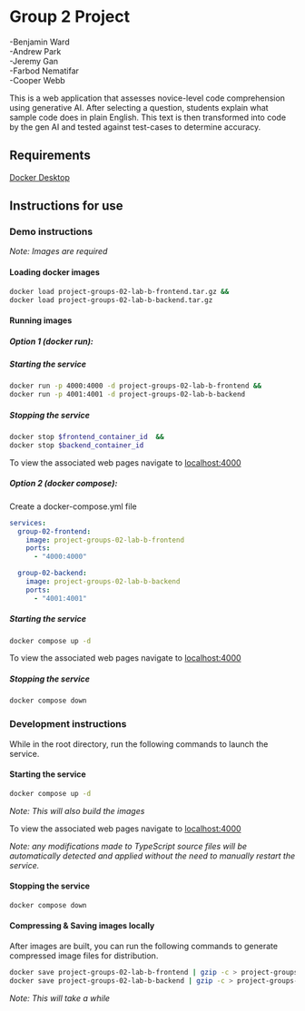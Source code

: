 # Group 2 Project

-Benjamin Ward  
-Andrew Park  
-Jeremy Gan  
-Farbod Nematifar  
-Cooper Webb

This is a web application that assesses novice-level code comprehension using generative AI. After selecting a question, students explain what sample code does in plain English. This text is then transformed into code by the gen AI and tested against test-cases to determine accuracy.

## Requirements

[Docker Desktop](https://www.docker.com/products/docker-desktop/)

## Instructions for use

### Demo instructions

*Note: Images are required*

#### Loading docker images
```sh
docker load project-groups-02-lab-b-frontend.tar.gz &&
docker load project-groups-02-lab-b-backend.tar.gz
```

#### Running images

##### Option 1 (docker run):

##### Starting the service 

```sh
docker run -p 4000:4000 -d project-groups-02-lab-b-frontend &&
docker run -p 4001:4001 -d project-groups-02-lab-b-backend
```

##### Stopping the service 
```sh
docker stop $frontend_container_id  &&
docker stop $backend_container_id
```

To view the associated web pages navigate to 
[localhost:4000](http://localhost:4000)

##### Option 2 (docker compose):

Create a docker-compose.yml file

```yaml
services:
  group-02-frontend:
    image: project-groups-02-lab-b-frontend
    ports:
      - "4000:4000"

  group-02-backend:
    image: project-groups-02-lab-b-backend
    ports:
      - "4001:4001"
```

##### Starting the service 
```sh
docker compose up -d
```

To view the associated web pages navigate to 
[localhost:4000](http://localhost:4000)

##### Stopping the service
```sh
docker compose down
```

### Development instructions

While in the root directory, run the following commands to launch the service.

#### Starting the service 
```sh
docker compose up -d
```

*Note: This will also build the images*

To view the associated web pages navigate to 
[localhost:4000](http://localhost:4000)

*Note: any modifications made to TypeScript source files will be automatically detected and applied without the need to manually restart the service.*

#### Stopping the service
```sh
docker compose down
```


#### Compressing & Saving images locally

After images are built, you can run the following commands to generate compressed image files for distribution.

```sh
docker save project-groups-02-lab-b-frontend | gzip -c > project-groups-02-lab-b-frontend.tar.gz &&
docker save project-groups-02-lab-b-backend | gzip -c > project-groups-02-lab-b-backend.tar.gz
```

*Note: This will take a while*



